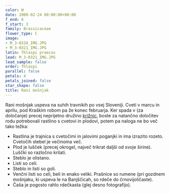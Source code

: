 ```yaml
---
color: W
date: 2008-02-24 00:00:00+00:00
f_end: 6
f_start: 3
family: Brassicaceae
flower_type: C
image:
- M_3-0318_IMG.JPG
- M_3-0321_IMG.JPG
latin: Thlaspi praecox
lead: M_3-0321_IMG.JPG
lead_sample: false
order: Thlaspi
parallel: false
petals: 4
petals_joined: false
star_shape: false
title: Rani mošnjak
---
```

Rani mošnjak uspeva na suhih travnikih po vsej Sloveniji. Cveti v marcu in aprilu, pod Kraškim robom pa že konec februarja. Ker spada v (za določanje) precej neprijetno družino [križnic](../family/brassicaceae/), boste za natančno določitev rodu potrebovali rastlino s cvetovi in plodovi, potem pa naloga ne bo več tako težka:

-   Rastlina je trajnica s cvetočimi in jalovimi poganjki in ima izrazito rozeto. Cvetočih stebel je večinoma več.
-   Plod je lušček (precej okrogel, največ trikrat daljši od svoje širine). Luščki so razločno krilati.
-   Steblo je olistano.
-   Listi so celi.
-   Steblo in listi so goli.
-   Venčni listi so celi, beli in enako veliki. Prašnice so rumene (pri gozdnem mošnjaku, ki uspeva le na Banjščicah, so rdeče do črnovijoličaste).
-   Čaša je pogosto rahlo rdečkasta (glej desno fotografijo).
